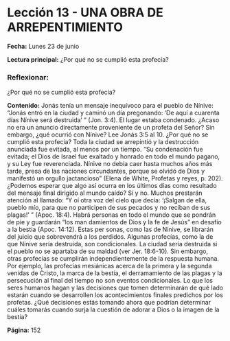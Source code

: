 # Lección 13 - UNA OBRA DE ARREPENTIMIENTO

**Fecha:** Lunes 23 de junio

**Lectura principal:** ¿Por qué no se cumplió esta profecía?

### Reflexionar:

¿Por qué no se cumplió esta profecía?

**Contenido:**
Jonás tenía un mensaje inequívoco para el pueblo de Nínive: “Jonás entró en
la ciudad y caminó un día pregonando: ‘De aquí a cuarenta días Nínive será
destruida’ ” (Jon. 3:4). El lugar estaba condenado. ¿Acaso no era un anuncio
directamente proveniente de un profeta del Señor? Sin embargo, ¿qué ocurrió
con Nínive?
Lee Jonás 3:5 al 10. ¿Por qué no se cumplió esta profecía?
Toda la ciudad se arrepintió y la destrucción anunciada fue evitada, al
menos por un tiempo. “Su condenación fue evitada; el Dios de Israel fue
exaltado y honrado en todo el mundo pagano, y su Ley fue reverenciada.
Nínive no debía caer hasta muchos años más tarde, presa de las naciones
circundantes, porque se olvidó de Dios y manifestó un orgullo jactancioso”
(Elena de White, Profetas y reyes, p. 202).
¿Podemos esperar que algo así ocurra en los últimos días como resultado
del mensaje final dirigido al mundo caído? Sí y no. Muchos prestarán atención
al llamado: “Y oí otra voz del cielo que decía: ‘¡Salgan de ella, pueblo mío, para
que no participen de sus pecados y no reciban de sus plagas!’ ” (Apoc. 18:4).
Habrá personas en todo el mundo que se pondrán de pie y guardarán “los man­
damientos de Dios y la fe de Jesús” en desafío a la bestia (Apoc. 14:12). Estas per­
sonas, como las de Nínive, se librarán del juicio que sobrevendrá a los perdidos.
Algunas profecías, como la de que Nínive sería destruida, son condicionales.
La ciudad sería destruida si el pueblo no se apartaba de su maldad (ver Jer.
18:6-10). Sin embargo, otras profecías se cumplirán independientemente de la
respuesta humana. Por ejemplo, las profecías mesiánicas acerca de la primera
y la segunda venidas de Cristo, la marca de la bestia, el derramamiento de las
plagas y la persecución al final del tiempo no son eventos condicionales. Lo
que los seres humanos hagan y las decisiones que tomen determinarán de qué
lado estarán cuando se desarrollen los acontecimientos finales predichos por
los profetas.
¿Qué decisiones estás tomando ahora que podrían determinar cuáles tomarás
cuando surja la cuestión de adorar a Dios o la imagen de la bestia?

**Página:** 152
